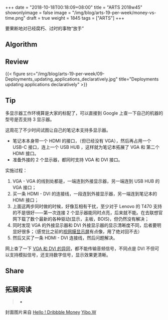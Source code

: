 +++
date = "2018-10-18T00:18:09+08:00"
title = "ARTS 2018w45"
showonlyimage = false
image = "/img/blog/arts-19-per-week/money-vs-time.png"
draft = true
weight = 1845
tags = ["ARTS"]
+++

要果断地对已经腐朽、过时的事物“放手”
<!--more-->

## Algorithm

## Review 

{{< figure src="/img/blog/arts-19-per-week/09-Deployments_updating_applications_declaratively.jpg" title="Deployments updating applications declaratively" >}}

## Tip

多显示器工作环境算是大家的标配了，可以直接到 Google 上查一下自己的机器的型号是否支持 3 显示器。

这周花了不少时间试图让自己的笔记本支持多显示器。

- 笔记本本身带一个 HDMI 的接口，（但已经没有 VGA），然后再占用一个 USB-C 接口，连上一个 USB HUB ，这样就为笔记本拓展了 VGA 和 第二个 HDMI 接口。
- 准备外接的 2 个显示器，都同时支持 VGA 和 DVI 接口。

实施过程：  

1. VGA - VGA 的线到处都是，一端连到外接显示器，另一端连到 USB HUB 的 VGA 接口；
2. 买一条 HDMI - DVI 的连接线，一段连到外接显示器，另一端连到笔记本的 HDMI 接口；
3. 上面这两步同时做的时候，好像互相有干扰，至少对于 Lenovo 的 T470 支持的不是很好——第一次连接 2 个显示器能同时点亮，后来就不能。在去联想官网下载了数个最新的各种驱动(显示，主板，BOIS)，但仍然没有解决；
4. 同时发现 VGA 的外接显示器和 DVI 外接显示器的显示清晰度不同，后者要明显好很多；（感觉比之前的[视网膜显示屏](https://zh.wikipedia.org/wiki/Retina%E6%98%BE%E7%A4%BA%E5%B1%8F)有点像，用了绝对回不去）
5. 然后又买了一条 HDMI - DVI 连接线，然后问题解决。

网上查了一下 [VGA 和 DVI 的异同](https://www.diffen.com/difference/DVI_vs_VGA)，都不能传输音频信号，不同点是 DVI 不但可以支持模拟信号，还支持数字信号，显示效果更清晰。

## Share

## 拓展阅读

> - 

封面图片来自 [Hello ! Dribbble Money](https://dribbble.com/shots/3826897-Hello-Dribbble-Money) <a href="https://dribbble.com/BobbyTree"><i class="fa fa-dribbble" aria-hidden="true"></i> Yibo.W</a>